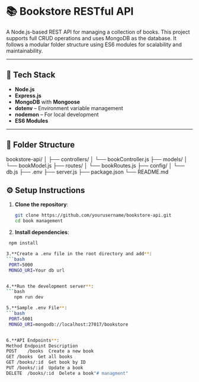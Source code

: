 # 📚 Bookstore RESTful API

A Node.js-based REST API for managing a collection of books. This project supports full CRUD operations and uses MongoDB as the database. It follows a modular folder structure using ES6 modules for scalability and maintainability.

---

## 🚀 Tech Stack

- **Node.js**
- **Express.js**
- **MongoDB** with **Mongoose**
- **dotenv** – Environment variable management
- **nodemon** – For local development
- **ES6 Modules**

---

## 📁 Folder Structure

bookstore-api/
│
├── controllers/
│ └── bookController.js
├── models/
│ └── bookModel.js
├── routes/
│ └── bookRoutes.js
├── config/
│ └── db.js
├── .env
├── server.js
├── package.json
└── README.md



## ⚙️ Setup Instructions

1. **Clone the repository**:
   ```bash
   git clone https://github.com/yourusername/bookstore-api.git
   cd book management

2. **Install dependencies**:
  ```bash
   npm install

3.**Create a .env file in the root directory and add**:
```bash
   PORT=5000
   MONGO_URI=Your db url


4.**Run the development server**:
  ```bash
     npm run dev

5.**Sample .env File**:
```bash
   PORT=5001
   MONGO_URI=mongodb://localhost:27017/bookstore


6.**API Endpoints**:
Method Endpoint	Description
POST	/books	Create a new book
GET	/books	Get all books
GET	/books/:id	Get book by ID
PUT	/books/:id	Update a book
DELETE	/books/:id	Delete a book"# managment" 
